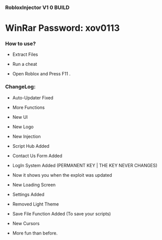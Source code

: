###  RobloxInjector V1 0 BUILD

# WinRar Password: xov0113

### How to use?

- Extract Files

- Run a cheat

- Open Roblox and Press F11 .

 ### ChangeLog:
 
- Auto-Updater Fixed

- More Functions

- New UI

- New Logo

- New Injection

- Script Hub Added

- Contact Us Form Added

- LogIn System Added (PERMANENT KEY | THE KEY NEVER CHANGES)

- Now it shows you when the exploit was updated

- New Loading Screen

- Settings Added

- Removed Light Theme

- Save File Function Added (To save your scripts)

- New Cursors

- More fun than before.